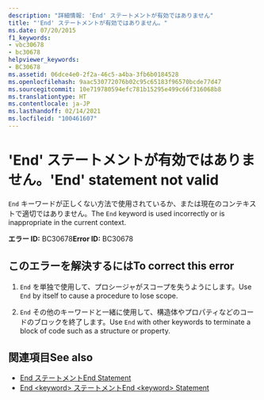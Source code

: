 ```yaml
---
description: "詳細情報: 'End' ステートメントが有効ではありません"
title: "'End' ステートメントが有効ではありません。"
ms.date: 07/20/2015
f1_keywords:
- vbc30678
- bc30678
helpviewer_keywords:
- BC30678
ms.assetid: 06dce4e0-2f2a-46c5-a4ba-3fb6b0184528
ms.openlocfilehash: 9aac530772076b02c95c65183f96570bcde77d47
ms.sourcegitcommit: 10e719780594efc781b15295e499c66f316068b8
ms.translationtype: HT
ms.contentlocale: ja-JP
ms.lasthandoff: 02/14/2021
ms.locfileid: "100461607"
---
```

# <a name="end-statement-not-valid"></a><span data-ttu-id="6c2ae-103">'End' ステートメントが有効ではありません。</span><span class="sxs-lookup"><span data-stu-id="6c2ae-103">'End' statement not valid</span></span>

<span data-ttu-id="6c2ae-104">`End` キーワードが正しくない方法で使用されているか、または現在のコンテキストで適切ではありません。</span><span class="sxs-lookup"><span data-stu-id="6c2ae-104">The `End` keyword is used incorrectly or is inappropriate in the current context.</span></span>  
  
 <span data-ttu-id="6c2ae-105">**エラー ID:** BC30678</span><span class="sxs-lookup"><span data-stu-id="6c2ae-105">**Error ID:** BC30678</span></span>  
  
## <a name="to-correct-this-error"></a><span data-ttu-id="6c2ae-106">このエラーを解決するには</span><span class="sxs-lookup"><span data-stu-id="6c2ae-106">To correct this error</span></span>  
  
1. <span data-ttu-id="6c2ae-107">`End` を単独で使用して、プロシージャがスコープを失うようにします。</span><span class="sxs-lookup"><span data-stu-id="6c2ae-107">Use `End` by itself to cause a procedure to lose scope.</span></span>  
  
2. <span data-ttu-id="6c2ae-108">`End` その他のキーワードと一緒に使用して、構造体やプロパティなどのコードのブロックを終了します。</span><span class="sxs-lookup"><span data-stu-id="6c2ae-108">Use `End` with other keywords to terminate a block of code such as a structure or property.</span></span>  
  
## <a name="see-also"></a><span data-ttu-id="6c2ae-109">関連項目</span><span class="sxs-lookup"><span data-stu-id="6c2ae-109">See also</span></span>

- [<span data-ttu-id="6c2ae-110">End ステートメント</span><span class="sxs-lookup"><span data-stu-id="6c2ae-110">End Statement</span></span>](../language-reference/statements/end-statement.md)
- [<span data-ttu-id="6c2ae-111">End \<keyword> ステートメント</span><span class="sxs-lookup"><span data-stu-id="6c2ae-111">End \<keyword> Statement</span></span>](../language-reference/statements/end-keyword-statement.md)
